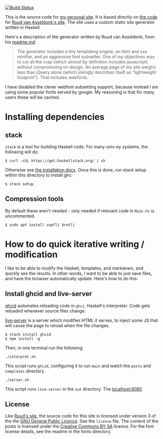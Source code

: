 [![Build Status][ci-img]][ci]

This is the source code for [my personal site](mgsloan). It is based directly on
[the code](ruudva-repo) for [Ruud van Asseldonk's site](ruudva). The site uses a
custom static site generator written in Haskell.

Here's a description of the generator written by Ruud van Asseldonk, from his
[readme.md]:

> The generator includes a tiny templating engine, an html and css minifier, and
> an aggressive font subsetter. One of my objectives was to cut all the crap
> (which almost by definition includes javascript) without compromising on
> design. An average page of my site weighs less than jQuery alone (which
> jokingly describes itself as “lightweight footprint”). That includes webfonts.

I have disabled the clever webfont subsetting support, because instead I am
using some popular fonts served by google. My reasoning is that for many users
these will be cached.

[mgsloan]:     https://mgsloan.com
[ruudva]:      https://ruudvanasseldonk.com
[ruudva-repo]: https://github.com/ruuda/blog
[readme.md]:   https://github.com/ruuda/blog/blob/master/readme.md
[ci-img]:      https://travis-ci.org/mgsloan/mgsloan-site.svg
[ci]:          https://travis-ci.org/mgsloan/mgsloan-site

# Installing dependencies

## stack

`stack` is a tool for building Haskell code. For many unix-ey systems, the
following will do:

```
$ curl -sSL https://get.haskellstack.org/ | sh
```

Otherwise see [the installation docs](stack-install). Once this is done, run
stack setup within this directory to install ghc:

```
$ stack setup
```

[stack-install]: https://docs.haskellstack.org/en/stable/README/#how-to-install

## Compression tools

By default these aren't needed - only needed if relevant code in `Main.hs` is
uncommented.

```
$ sudo apt install zopfli brotli
```

# How to do quick iterative writing / modification

I like to be able to modify the Haskell, templates, and markdown, and quickly
see the results. In other words, I want to be able to just save files, and have
the browser automatically update. Here's how to do this:

## Install ghcid and live-server

[ghcid] automates reloading code in `ghci`, Haskell's interpreter. Code gets
reloaded whenever source files change.

[live-server] is a server which modifies HTML it serves, to inject some JS that
will cause the page to reload when the file changes.

```
$ stack install ghcid
$ npm install -g
```

Then, in one terminal run the following:

```
./interpret.sh
```

This script runs `ghcid`, configuring it to run `main` and watch the `posts` and
`templates` directory.

```
./server.sh
```

This script runs `live-server` in the `out` directory. The <localhost:8080>

[ghcid]: https://github.com/ndmitchell/ghcid
[live-server]: https://github.com/tapio/live-server

License
-------

Like [Ruud's site](ruudva), the source code for this site is licensed under
version 3 of the the [GNU General Public Licence][gplv3]. See the `licence`
file. The content of the posts is licensed under the [Creative Commons BY
SA][cc] licence. For the font license details, see the readme in the fonts
directory.

[gplv3]: https://gnu.org/licenses/gpl.html
[cc]:    https://creativecommons.org/licenses/by-sa/3.0/
